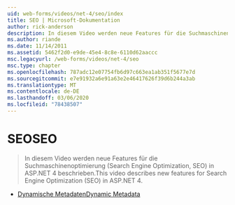 ```yaml
---
uid: web-forms/videos/net-4/seo/index
title: SEO | Microsoft-Dokumentation
author: rick-anderson
description: In diesem Video werden neue Features für die Suchmaschinenoptimierung (Search Engine Optimization, SEO) in ASP.NET 4 beschrieben.
ms.author: riande
ms.date: 11/14/2011
ms.assetid: 5462f2d0-e9de-45e4-8c8e-6110d62aaccc
msc.legacyurl: /web-forms/videos/net-4/seo
msc.type: chapter
ms.openlocfilehash: 787adc12e07754fb6d97c663ea1ab351f5677e7d
ms.sourcegitcommit: e7e91932a6e91a63e2e46417626f39d6b244a3ab
ms.translationtype: MT
ms.contentlocale: de-DE
ms.lasthandoff: 03/06/2020
ms.locfileid: "78438507"
---
```

# <a name="seo"></a><span data-ttu-id="478a6-103">SEO</span><span class="sxs-lookup"><span data-stu-id="478a6-103">SEO</span></span>

> <span data-ttu-id="478a6-104">In diesem Video werden neue Features für die Suchmaschinenoptimierung (Search Engine Optimization, SEO) in ASP.NET 4 beschrieben.</span><span class="sxs-lookup"><span data-stu-id="478a6-104">This video describes new features for Search Engine Optimization (SEO) in ASP.NET 4.</span></span>

- [<span data-ttu-id="478a6-105">Dynamische Metadaten</span><span class="sxs-lookup"><span data-stu-id="478a6-105">Dynamic Metadata</span></span>](aspnet-4-quick-hit-dynamic-metadata.md)
